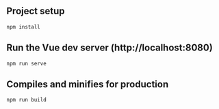 

## Project setup

```
npm install
```

## Run the Vue dev server (http://localhost:8080)

```
npm run serve
```

## Compiles and minifies for production

```
npm run build
```
